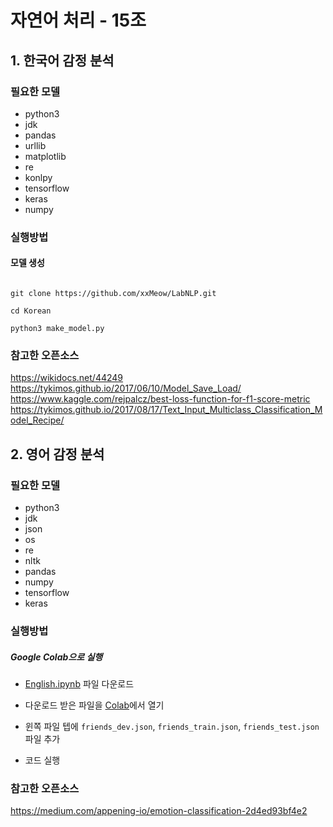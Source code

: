 # 자연어 처리 - 15조

## 1. 한국어 감정 분석

### 필요한 모델

- python3
- jdk
- pandas
- urllib
- matplotlib
- re
- konlpy
- tensorflow
- keras
- numpy

### 실행방법
#### 모델 생성
<code>
git clone https://github.com/xxMeow/LabNLP.git  <br>
cd Korean <br>
python3 make_model.py
</code>

### 참고한 오픈소스

https://wikidocs.net/44249 <br>
https://tykimos.github.io/2017/06/10/Model_Save_Load/ <br>
https://www.kaggle.com/rejpalcz/best-loss-function-for-f1-score-metric <br>
https://tykimos.github.io/2017/08/17/Text_Input_Multiclass_Classification_Model_Recipe/

## 2. 영어 감정 분석

### 필요한 모델

- python3
- jdk
- json
- os
- re
- nltk
- pandas
- numpy
- tensorflow
- keras

### 실행방법

##### Google Colab으로 실행

- [English.ipynb](https://github.com/xxMeow/LabNLP/blob/master/English/English.ipynb) 파일 다운로드
- 다운로드 받은 파일을 [Colab](https://colab.research.google.com/)에서 열기

- 윈쪽 파일 텝에 `friends_dev.json`, `friends_train.json`, `friends_test.json` 파일 추가
- 코드 실행

### 참고한 오픈소스

https://medium.com/appening-io/emotion-classification-2d4ed93bf4e2

